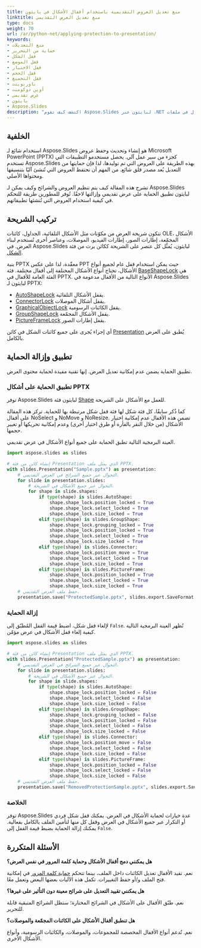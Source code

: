 ```yaml
---
title: منع تعديل العروض التقديمية باستخدام أقفال الأشكال في بايثون
linktitle: منع تعديل العرض التقديمي
type: docs
weight: 70
url: /ar/python-net/applying-protection-to-presentation/
keywords:
- منع التعديلات
- حماية من التحرير
- قفل الشكل
- قفل الموضع
- قفل الاختيار
- قفل الحجم
- قفل التجميع
- باوربوينت
- أوپن دوكومنت
- عرض تقديمي
- بايثون
- Aspose.Slides
description: "اكتشف كيف تقوم Aspose.Slides لبايثون عبر .NET بقفل أو إلغاء قفل الأشكال في ملفات PPT و PPTX و ODP، مما يؤمن العروض التقديمية مع السماح بتعديلات متحكم بها وتسليم أسرع."
---
```


## **الخلفية**

استخدام شائع لـ Aspose.Slides هو إنشاء وتحديث وحفظ عروض Microsoft PowerPoint (PPTX) كجزء من سير عمل آلي. يحصل مستخدمو التطبيقات التي تستخدم Aspose.Slides بهذه الطريقة على العروض التي تم توليدها، لذا فإن حمايتها من التعديل يُعد مصدر قلق شائع. من المهم أن تحتفظ العروض التي تُنشئ آليًا بتنسيقها ومحتواها الأصلي.

تشرح هذه المقالة كيف يتم تنظيم العروض والشرائح وكيف يمكن لـ Aspose.Slides لبايثون تطبيق الحماية على عرض تقديمي وإزالتها لاحقًا. تُوفر للمطورين طريقة للتحكم في كيفية استخدام العروض التي تُنشئها تطبيقاتهم.

## **تركيب الشريحة**

تتكون شريحة العرض من مكوّنات مثل الأشكال التلقائية، الجداول، كائنات OLE، الأشكال المجمّعة، إطارات الصور، إطارات الفيديو، الموصلات، وعناصر أخرى تُستخدم لبناء العرض. في Aspose.Slides لبايثون، يُمثَّل كل عنصر على الشريحة ككائن يرث من فئة [الشكل](https://reference.aspose.com/slides/python-net/aspose.slides/shape/).

بنية PPTX معقّدة، لذا على عكس PPT حيث يمكن استخدام قفل عام لجميع أنواع الأشكال، تحتاج أنواع الأشكال المختلفة إلى أقفال مختلفة. فئة [BaseShapeLock](https://reference.aspose.com/slides/python-net/aspose.slides/baseshapelock/) هي الفئة العامة للأقفال في PPTX. الأنواع التالية من الأقفال مدعومة في Aspose.Slides لبايثون لـ PPTX:

- [AutoShapeLock](https://reference.aspose.com/slides/python-net/aspose.slides/autoshapelock/) يقفل الأشكال التلقائية.  
- [ConnectorLock](https://reference.aspose.com/slides/python-net/aspose.slides/connectorlock/) يقفل أشكال الموصلات.  
- [GraphicalObjectLock](https://reference.aspose.com/slides/python-net/aspose.slides/graphicalobjectlock/) يقفل الكائنات الرسومية.  
- [GroupShapeLock](https://reference.aspose.com/slides/python-net/aspose.slides/groupshapelock/) يقفل الأشكال المجمّعة.  
- [PictureFrameLock](https://reference.aspose.com/slides/python-net/aspose.slides/pictureframelock/) يقفل إطارات الصور.  

أي إجراء يُجرى على جميع كائنات الشكل في كائن [Presentation](https://reference.aspose.com/slides/python-net/aspose.slides/presentation/) يُطبق على العرض بالكامل.

## **تطبيق وإزالة الحماية**

تطبيق الحماية يضمن عدم إمكانية تعديل العرض. إنها تقنية مفيدة لحماية محتوى العرض.

### **تطبيق الحماية على أشكال PPTX**

توفر Aspose.Slides لبايثون فئة [Shape](https://reference.aspose.com/slides/python-net/aspose.slides/shape/) للعمل مع الأشكال على الشريحة.

كما ذُكر سابقًا، كل فئة شكل لها فئة قفل شكل مرتبطة بها للحماية. تركز هذه المقالة على أقفال NoSelect و NoMove و NoResize. تضمن هذه الأقفال عدم إمكانية اختيار الأشكال (من خلال النقر بالفأرة أو طرق اختيار أخرى) وعدم إمكانية تحريكها أو تغيير حجمها.

العينة البرمجية التالية تطبق الحماية على جميع أنواع الأشكال في عرض تقديمي.

```py
import aspose.slides as slides

# إنشاء كائن من فئة Presentation الذي يمثل ملف PPTX.
with slides.Presentation("Sample.pptx") as presentation:
    # التجوال عبر جميع الشرائح في العرض التقديمي.
    for slide in presentation.slides:
        # التجوال عبر جميع الأشكال في الشريحة.
        for shape in slide.shapes:
            if type(shape) is slides.AutoShape:
                shape.shape_lock.position_locked = True
                shape.shape_lock.select_locked = True
                shape.shape_lock.size_locked = True
            elif type(shape) is slides.GroupShape:
                shape.shape_lock.grouping_locked = True
                shape.shape_lock.position_locked = True
                shape.shape_lock.select_locked = True
                shape.shape_lock.size_locked = True
            elif type(shape) is slides.Connector:
                shape.shape_lock.position_move = True
                shape.shape_lock.select_locked = True
                shape.shape_lock.size_locked = True
            elif type(shape) is slides.PictureFrame:
                shape.shape_lock.position_locked = True
                shape.shape_lock.select_locked = True
                shape.shape_lock.size_locked = True
    # حفظ ملف العرض التقديمي.
    presentation.save("ProtectedSample.pptx", slides.export.SaveFormat.PPTX)
```

### **إزالة الحماية**

لإلغاء قفل شكل، اضبط قيمة القفل المُطبّق إلى `False`. تُظهر العينة البرمجية التالية كيفية إلغاء قفل الأشكال في عرض مؤمّن.

```py
import aspose.slides as slides

# إنشاء كائن من فئة Presentation الذي يمثل ملف PPTX.
with slides.Presentation("ProtectedSample.pptx") as presentation:
    # التجوال عبر جميع الشرائح في العرض التقديمي.
    for slide in presentation.slides:
        # التجوال عبر جميع الأشكال في الشريحة.
        for shape in slide.shapes:
            if type(shape) is slides.AutoShape:
                shape.shape_lock.position_locked = False
                shape.shape_lock.select_locked = False
                shape.shape_lock.size_locked = False
            elif type(shape) is slides.GroupShape:
                shape.shape_lock.grouping_locked = False
                shape.shape_lock.position_locked = False
                shape.shape_lock.select_locked = False
                shape.shape_lock.size_locked = False
            elif type(shape) is slides.Connector:
                shape.shape_lock.position_move = False
                shape.shape_lock.select_locked = False
                shape.shape_lock.size_locked = False
            elif type(shape) is slides.PictureFrame:
                shape.shape_lock.position_locked = False
                shape.shape_lock.select_locked = False
                shape.shape_lock.size_locked = False
    # حفظ ملف العرض التقديمي.
    presentation.save("RemovedProtectionSample.pptx", slides.export.SaveFormat.PPTX)
```

### **الخلاصة**

توفر Aspose.Slides عدة خيارات لحماية الأشكال في العرض. يمكنك قفل شكل فردي أو التكرار عبر جميع الأشكال في العرض وقفل كل منها لتأمين الملف بالكامل بفعالية. يمكنك إزالة الحماية بضبط قيمة القفل إلى `False`.

## **الأسئلة المتكررة**

**هل يمكنني دمج أقفال الأشكال وحماية كلمة المرور في نفس العرض؟**

نعم. تقيد الأقفال تعديل الكائنات داخل الملف، بينما تتحكم [حماية كلمة المرور](/slides/ar/python-net/password-protected-presentation/) في إمكانية فتح الملف و/أو حفظ التغييرات. تكمل هذه الآليات بعضها البعض وتعمل معًا.

**هل يمكنني تقييد التعديل على شرائح معينة دون التأثير على غيرها؟**

نعم. طبّق الأقفال على الأشكال في الشرائح المختارة؛ ستظل الشرائح المتبقية قابلة للتحرير.

**هل تنطبق أقفال الأشكال على الكائنات المجمّعة والموصلات؟**

نعم. تُدعم أنواع الأقفال المخصصة للمجموعات، والموصلات، والكائنات الرسومية، وأنواع الأشكال الأخرى.
